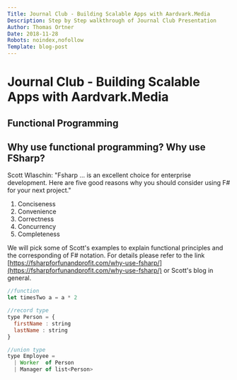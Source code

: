 ```yaml
---
Title: Journal Club - Building Scalable Apps with Aardvark.Media
Description: Step by Step walkthrough of Journal Club Presentation
Author: Thomas Ortner
Date: 2018-11-28
Robots: noindex,nofollow
Template: blog-post
---
```

# Journal Club - Building Scalable Apps with Aardvark.Media

## Functional Programming

## Why use functional programming? Why use FSharp?

Scott Wlaschin: "Fsharp ... is an excellent choice for enterprise development. Here are five good reasons why you should consider using F# for your next project."

1. Conciseness
1. Convenience
1. Correctness
1. Concurrency
1. Completeness



We will pick some of Scott's examples to explain functional principles and the corresponding of F# notation. For details please refer to the link [https://fsharpforfunandprofit.com/why-use-fsharp/](https://fsharpforfunandprofit.com/why-use-fsharp/) or Scott's blog in general.

```javascript
//function
let timesTwo a = a * 2

//record type
type Person = {
  firstName : string
  lastName : string
}

//union type
type Employee =
  | Worker  of Person
  | Manager of list<Person>
```

